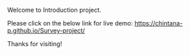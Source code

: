 Welcome to Introduction project.

Please click on the below link for live demo:
 https://chintana-p.github.io/Survey-project/

Thanks for visiting!
